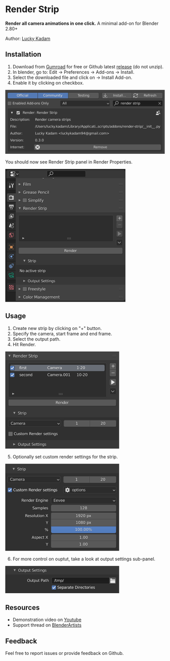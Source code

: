 # Render Strip
**Render all camera animations in one click.** A minimal add-on for Blender 2.80+

Author: [Lucky Kadam](https://twitter.com/luckykadam94)

## Installation

1. Download from [Gumroad](https://gumroad.com/l/renderstrip) for free or Github latest [release](https://github.com/luckykadam/render-strip/releases/download/v0.3-beta/render-strip-v0.3-beta.zip) (do not unzip).
2. In blender, go to: Edit -> Preferences -> Add-ons -> Install.
3. Select the downloaded file and click on -> Install Add-on.
4. Enable it by clicking on checkbox.

<img width=640 src="images/installation.png">

You should now see Render Strip panel in Render Properties.

<img width=380 src="images/properties.png">

## Usage

1. Create new strip by clicking on "+" button.
2. Specify the camera, start frame and end frame.
3. Select the output path.
4. Hit Render.

<img width=360 src="images/strips.png">

5. Optionally set custom render settings for the strip.

<img width=360 src="images/render_settings.png">

6. For more control on ouptut, take a look at output settings sub-panel.

<img width=360 src="images/output_settings.png">

## Resources

* Demonstration video on [Youtube](https://youtu.be/4OC895dGW0g)
* Support thread on [BlenderArtists](https://blenderartists.org/t/render-strip/1245609)

## Feedback

Feel free to report issues or provide feedback on Github.
